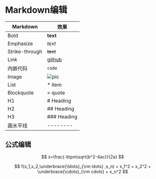 # Markdown编辑
Markdown | 效果
--|--
Bold | **text**	
Emphasize | *text*
Strike-through | ~~text~~
Link | [github](https://github.com/)
内嵌代码 | `code`
Image | ![pic](http://)	
List | * item
Blockquote | > quote	
H1 | # Heading	
H2 | ## Heading	
H3 | ### Heading
画水平线 | --------

## 公式编辑
$$
    x=\frac{-b\pm\sqrt{b^2-4ac}}{2a}
$$

$$
f(x_1,x_2,\underbrace{\ldots}_{\rm ldots} ,x_n) = x_1^2 + x_2^2 + \underbrace{\cdots}_{\rm cdots} + x_n^2
$$


